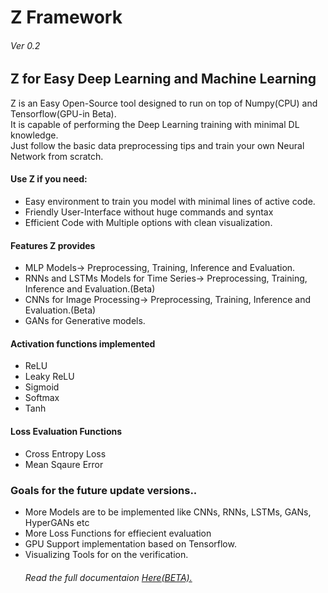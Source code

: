 <h1>Z Framework</h1><h6>Ver 0.2</h6>
<h2>Z for Easy Deep Learning and Machine Learning</h2>
<p>  Z is an Easy Open-Source tool designed to run on top of Numpy(CPU) and Tensorflow(GPU-in Beta).</br>It is capable of performing the Deep Learning training with minimal DL knowledge.</br>Just follow the basic data preprocessing tips and train your own Neural Network from scratch.</p>
<h4>Use Z if you need:</h4>
<ul>
<li>Easy environment to train you model with minimal lines of active code.</li>
<li>Friendly User-Interface without huge commands and syntax</li>
<li>Efficient Code with Multiple options with clean visualization.</li>
</ul>
<h4>Features Z provides</h4>

<ul>
<li>MLP Models-> Preprocessing, Training, Inference and Evaluation.</li>
<li>RNNs and LSTMs Models for Time Series-> Preprocessing, Training, Inference and Evaluation.(Beta)</li>
<li>CNNs for Image Processing-> Preprocessing, Training, Inference and Evaluation.(Beta)</li>
<li>GANs for Generative models.</li>
</ul>
<h4>Activation functions implemented</h4>

<ul>
<li>ReLU</li>
<li>Leaky ReLU</li>
<li>Sigmoid</li>
<li>Softmax</li>
<li>Tanh</li>
</ul>

<h4>Loss Evaluation Functions</h4>
<ul>
<li>Cross Entropy Loss</li>
<li>Mean Sqaure Error</li>
</ul>

<h3>Goals for the future update versions..</h3>
<ul>
<li>More Models are to be implemented like CNNs, RNNs, LSTMs, GANs, HyperGANs etc</li>
<li>More Loss Functions for effiecient evaluation</li>
<li>GPU Support implementation based on Tensorflow.</li>
<li>Visualizing Tools for on the verification.</li>
<h6>Read the full documentaion <a href="http://abhishekyanamandra.ml/z/Z_documentation.html">Here(BETA).</a></h4>
